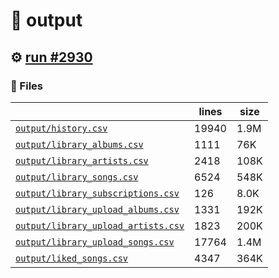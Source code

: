 # 📝  output 

## ⚙️ [run #2930](https://github.com/jwenerd/ytm-dl/actions/runs/12249013931)

### 📁 Files

|                                                                         |lines|size|
|-------------------------------------------------------------------------|-----|----|
|[`output/history.csv` ](output/history.csv)                              |19940|1.9M|
|[`output/library_albums.csv` ](output/library_albums.csv)                |1111 |76K |
|[`output/library_artists.csv` ](output/library_artists.csv)              |2418 |108K|
|[`output/library_songs.csv` ](output/library_songs.csv)                  |6524 |548K|
|[`output/library_subscriptions.csv` ](output/library_subscriptions.csv)  |126  |8.0K|
|[`output/library_upload_albums.csv` ](output/library_upload_albums.csv)  |1331 |192K|
|[`output/library_upload_artists.csv` ](output/library_upload_artists.csv)|1823 |200K|
|[`output/library_upload_songs.csv` ](output/library_upload_songs.csv)    |17764|1.4M|
|[`output/liked_songs.csv` ](output/liked_songs.csv)                      |4347 |364K|